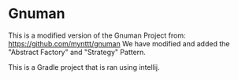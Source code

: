 # Gnuman

This is a modified version of the Gnuman Project from: https://github.com/mynttt/gnuman We have modified and added the "Abstract Factory" and "Strategy" Pattern.

This is a Gradle project that is ran using intellij.